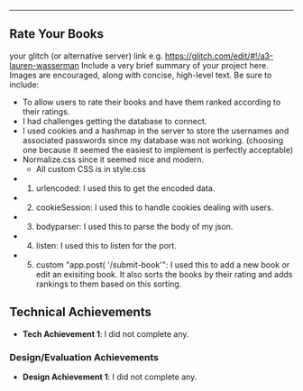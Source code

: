 ---

## Rate Your Books

your glitch (or alternative server) link e.g. https://glitch.com/edit/#!/a3-lauren-wasserman
Include a very brief summary of your project here. Images are encouraged, along with concise, high-level text. Be sure to include:

- To allow users to rate their books and have them ranked according to their ratings.
- I had challenges getting the database to connect.
- I used cookies and a hashmap in the server to store the usernames and associated passwords since my database was not working. (choosing one because it seemed the easiest to implement is perfectly acceptable)
- Normalize.css since it seemed nice and modern.
  - All custom CSS is in style.css
- 1. urlencoded: I used this to get the encoded data.
- 2. cookieSession: I used this to handle cookies dealing with users.
- 3. bodyparser: I used this to parse the body of my json.
- 4. listen: I used this to listen for the port.
- 5. custom "app.post( '/submit-book'": I used this to add a new book or edit an exisiting book. It also sorts the books by their rating and adds rankings to them based on this sorting.

## Technical Achievements
- **Tech Achievement 1**: I did not complete any.

### Design/Evaluation Achievements
- **Design Achievement 1**: I did not complete any.
